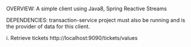 OVERVIEW: A simple client using Java8, Spring Reactive Streams

DEPENDENCIES: transaction-service project must also be running and is the provider of data for this client.

i. Retrieve tickets
http://localhost:9090/tickets/values

